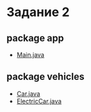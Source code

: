 # Задание 2
## package app
  - [Main.java](https://github.com/Derev005/Java/blob/ce2ea449c93b0d3a89c9dab1e38b584b214976e8/prac_3/package_app/Main.java)
## package vehicles
  - [Car.java](https://github.com/Derev005/Java/blob/ce2ea449c93b0d3a89c9dab1e38b584b214976e8/prac_3/package_vehicles/Car.java)
  - [ElectricCar.java](https://github.com/Derev005/Java/blob/ce2ea449c93b0d3a89c9dab1e38b584b214976e8/prac_3/package_vehicles/ElectricCar.java)
